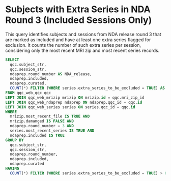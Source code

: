 # Subjects with Extra Series in NDA Round 3 (Included Sessions Only)

This query identifies subjects and sessions from NDA release round 3 that are marked as included and have at least one extra series flagged for exclusion. It counts the number of such extra series per session, considering only the most recent MRI zip and most recent series records.

```sql
SELECT 
  qqc.subject_str,
  qqc.session_str,
  ndaprep.round_number AS NDA_release,
  ndaprep.included,
  ndaprep.curated,
  COUNT(*) FILTER (WHERE series.extra_series_to_be_excluded = TRUE) AS "Number of extra series detected"
FROM qqc_web_qqc qqc
LEFT JOIN qqc_web_mrizip mrizip ON mrizip.id = qqc.mri_zip_id
LEFT JOIN qqc_web_ndaprep ndaprep ON ndaprep.qqc_id = qqc.id
LEFT JOIN qqc_web_series series ON series.qqc_id = qqc.id
WHERE 
  mrizip.most_recent_file IS TRUE AND
  mrizip.damanged IS FALSE AND
  ndaprep.round_number = 3 AND
  series.most_recent_series IS TRUE AND
  ndaprep.included IS TRUE
GROUP BY 
  qqc.subject_str, 
  qqc.session_str, 
  ndaprep.round_number, 
  ndaprep.included,
  ndaprep.curated
HAVING 
  COUNT(*) FILTER (WHERE series.extra_series_to_be_excluded = TRUE) > 0;
```






